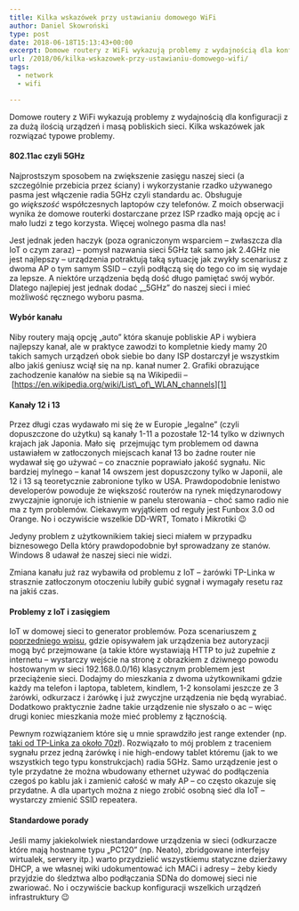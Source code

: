```yaml
---
title: Kilka wskazówek przy ustawianiu domowego WiFi
author: Daniel Skowroński
type: post
date: 2018-06-18T15:13:43+00:00
excerpt: Domowe routery z WiFi wykazują problemy z wydajnością dla konfiguracji z za dużą ilością urządzeń i masą pobliskich sieci. Kilka wskazówek jak rozwiązać typowe problemy.
url: /2018/06/kilka-wskazowek-przy-ustawianiu-domowego-wifi/
tags:
  - network
  - wifi

---
```

Domowe routery z WiFi wykazują problemy z wydajnością dla konfiguracji z za dużą ilością urządzeń i masą pobliskich sieci. Kilka wskazówek jak rozwiązać typowe problemy.

#### 802.11ac czyli 5GHz

Najprostszym sposobem na zwiększenie zasięgu naszej sieci (a szczególnie przebicia przez ściany) i wykorzystanie rzadko używanego pasma jest włączenie radia 5GHz czyli standardu ac. Obsługuje go _większość_ współczesnych laptopów czy telefonów. Z moich obserwacji wynika że domowe routerki dostarczane przez ISP rzadko mają opcję ac i mało ludzi z tego korzysta. Więcej wolnego pasma dla nas!

Jest jednak jeden haczyk (poza ograniczonym wsparciem &#8211; zwłaszcza dla IoT o czym zaraz) &#8211; pomysł nazwania sieci 5GHz tak samo jak 2.4GHz nie jest najlepszy &#8211; urządzenia potraktują taką sytuację jak zwykły scenariusz z dwoma AP o tym samym SSID &#8211; czyli podłączą się do tego co im się wydaje za lepsze. A niektóre urządzenia będą dość długo pamiętać swój wybór. Dlatego najlepiej jest jednak dodać &#8222;_5GHz&#8221; do naszej sieci i mieć możliwość ręcznego wyboru pasma.

#### Wybór kanału

Niby routery mają opcję &#8222;auto&#8221; która skanuje pobliskie AP i wybiera najlepszy kanał, ale w praktyce zawodzi to kompletnie kiedy mamy 20 takich samych urządzeń obok siebie bo dany ISP dostarczył je wszystkim albo jakiś geniusz wciął się na np. kanał numer 2. Grafiki obrazujące zachodzenie kanałów na siebie są na Wikipedii &#8211; [https://en.wikipedia.org/wiki/List\_of\_WLAN_channels][1]

#### Kanały 12 i 13

Przez długi czas wydawało mi się że w Europie &#8222;legalne&#8221; (czyli dopuszczone do użytku) są kanały 1-11 a pozostałe 12-14 tylko w dziwnych krajach jak Japonia. Mało się  przejmując tym problemem od dawna ustawiałem w zatłoczonych miejscach kanał 13 bo żadne router nie wydawał się go używać &#8211; co znacznie poprawiało jakość sygnału. Nic bardziej mylnego &#8211; kanał 14 owszem jest dopuszczony tylko w Japonii, ale 12 i 13 są teoretycznie zabronione tylko w USA. Prawdopodobnie lenistwo developerów powoduje że większość routerów na rynek międzynarodowy zwyczajnie ignoruje ich istnienie w panelu sterowania &#8211; choć samo radio nie ma z tym problemów. Ciekawym wyjątkiem od reguły jest Funbox 3.0 od Orange. No i oczywiście wszelkie DD-WRT, Tomato i Mikrotiki 😉

Jedyny problem z użytkownikiem takiej sieci miałem w przypadku biznesowego Della który prawdopodobnie był sprowadzany ze stanów. Windows 8 udawał że naszej sieci nie widzi.

Zmiana kanału już raz wybawiła od problemu z IoT &#8211; żarówki TP-Linka w strasznie zatłoczonym otoczeniu lubiły gubić sygnał i wymagały resetu raz na jakiś czas.

#### Problemy z IoT i zasięgiem

IoT w domowej sieci to generator problemów. Poza scenariuszem [z poprzedniego wpisu][2], gdzie opisywałem jak urządzenia bez autoryzacji mogą być przejmowane (a takie które wystawiają HTTP to już zupełnie z internetu &#8211; wystarczy wejście na stronę z obrazkiem z dziwnego powodu hostowanym w sieci 192.168.0.0/16) klasycznym problemem jest przeciążenie sieci. Dodajmy do mieszkania z dwoma użytkownikami gdzie każdy ma telefon i laptopa, tabletem, kindlem, 1-2 konsolami jeszcze ze 3 żarówki, odkurzacz i żarówkę i już zwyczjne urządzenia nie będą wyrabiać. Dodatkowo praktycznie żadne takie urządzenie nie słyszało o ac &#8211; więc drugi koniec mieszkania może mieć problemy z łącznością.

Pewnym rozwiązaniem które się u mnie sprawdziło jest range extender (np. [taki od TP-Linka za około 70zł][3]). Rozwiązało to mój problem z traceniem sygnału przez jedną żarówkę i nie high-endowy tablet któremu (jak to we wszystkich tego typu konstrukcjach) radia 5GHz. Samo urządzenie jest o tyle przydatne że można wbudowany ethernet używać do podłączenia czegoś po kablu jak i zamienić całość w mały AP &#8211; co często okazuje się przydatne. A dla upartych można z niego zrobić osobną sieć dla IoT &#8211; wystarczy zmienić SSID repeatera.

#### Standardowe porady

Jeśli mamy jakiekolwiek niestandardowe urządzenia w sieci (odkurzacze które mają hostname typu &#8222;PC120&#8221; (np. Neato), zbridgowane interfejsy wirtualek, serwery itp.) warto przydzielić wszystkiemu statyczne dzierżawy DHCP, a we własnej wiki udokumentować ich MACi i adresy &#8211; żeby kiedy przyjdzie do śledztwa albo podłączania SDNa do domowej sieci nie zwariować. No i oczywiście backup konfiguracji wszelkich urządzeń infrastruktury 😉

 [1]: https://en.wikipedia.org/wiki/List_of_WLAN_channels
 [2]: https://blog.dsinf.net/2018/05/hackowanie-smart-zarowek-tp-linka-lb1xx/
 [3]: https://www.tp-link.com/us/products/details/cat-5508_TL-WA850RE.html